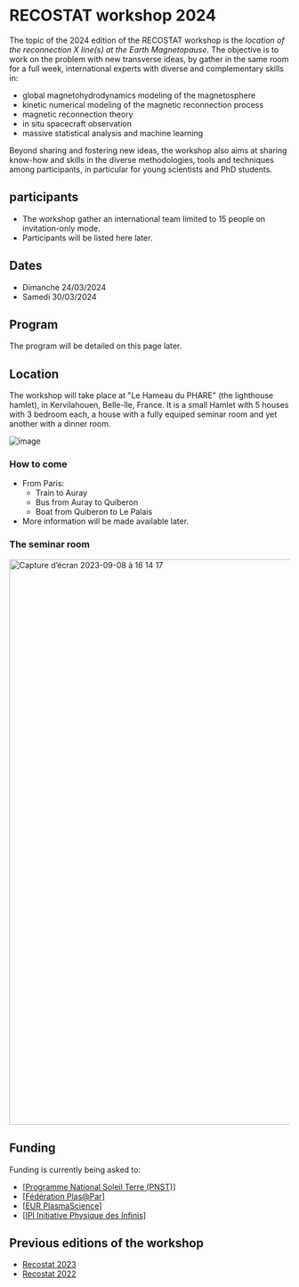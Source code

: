 # RECOSTAT workshop 2024


The topic of the 2024 edition of the RECOSTAT workshop is the *location of the reconnection X line(s) at the Earth Magnetopause*. The objective is to work on the problem with new transverse ideas, by gather in the same room for a full week, international experts with diverse and complementary skills in:

- global magnetohydrodynamics modeling of the magnetosphere
- kinetic numerical modeling of the magnetic reconnection process
- magnetic reconnection theory
- in situ spacecraft observation
- massive statistical analysis and machine learning

Beyond sharing and fostering new ideas, the workshop also aims at sharing know-how and skills in the diverse methodologies, tools and techniques among participants, in particular for young scientists and PhD students.

## participants

- The workshop gather an international team limited to 15 people on invitation-only mode.
- Participants will be listed here later.

## Dates

- Dimanche 24/03/2024
- Samedi 30/03/2024


## Program

The program will be detailed on this page later.

## Location

The workshop will take place at "Le Hameau du PHARE" (the lighthouse hamlet), in Kervilahouen, Belle-île, France.
It is a small Hamlet with 5 houses with 3 bedroom each, a house with a fully equiped seminar room and yet another with a dinner room.

![image](https://github.com/RecoStat/.github/assets/3200931/4f0a9de4-ede9-4c80-a3ae-273eb8cbdc76)

### How to come

- From Paris: 
	- Train to Auray
	- Bus from Auray to Quiberon
	- Boat from Quiberon to Le Palais
- More information will be made available later.

### The seminar room

<img width="1016" alt="Capture d’écran 2023-09-08 à 16 14 17" src="https://github.com/RecoStat/.github/assets/3200931/97b73455-b95a-4ba9-bc3a-c2dec7a29d7c">


## Funding

Funding is currently being asked to:

- [[Programme National Soleil Terre (PNST)]](https://pnst.ias.u-psud.fr/fr/accueil)
- [[Fédération Plas@Par]](https://www.plasapar.sorbonne-universite.fr)
- [[EUR PlasmaScience]](https://www.ip-paris.fr/en/research/research-departments-laboratories-centers-and-projects/disciplinary-and-interdisciplinary-centers/plasmascience)
- [[IPI Initiative Physique des Infinis]](https://ipi-sorbonne-universite.fr)


## Previous editions of the workshop

- [Recostat 2023](recostat2023.md)
- [Recostat 2022](recostat2022.md)


